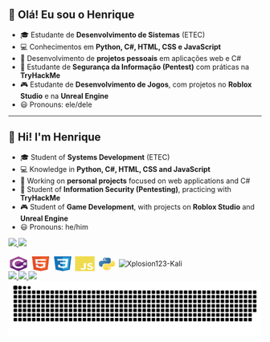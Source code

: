 ## 👋 Olá! Eu sou o Henrique  

- 🎓 Estudante de **Desenvolvimento de Sistemas** (ETEC)  
- 💻 Conhecimentos em **Python, C#, HTML, CSS e JavaScript**  
- 🚀 Desenvolvimento de **projetos pessoais** em aplicações web e C#  
- 🔐 Estudante de **Segurança da Informação (Pentest)** com práticas na **TryHackMe**  
- 🎮 Estudante de **Desenvolvimento de Jogos**, com projetos no **Roblox Studio** e na **Unreal Engine**  
- 😃 Pronouns: ele/dele  

---

## 👋 Hi! I'm Henrique  

- 🎓 Student of **Systems Development** (ETEC)  
- 💻 Knowledge in **Python, C#, HTML, CSS and JavaScript**  
- 🚀 Working on **personal projects** focused on web applications and C#  
- 🔐 Student of **Information Security (Pentesting)**, practicing with **TryHackMe**  
- 🎮 Student of **Game Development**, with projects on **Roblox Studio** and **Unreal Engine**  
- 😃 Pronouns: he/him  

<div>
  <a href="https://github.com/Xplosion123">
    <img height="180em" src="https://github-readme-stats.vercel.app/api?username=Xplosion123&show_icons=true&theme=dracula&include_all_commits=true&count_private=true"/>
    <img height="180em" src="https://github-readme-stats.vercel.app/api/top-langs/?username=Xplosion123&layout=compact&langs_count=16&theme=dracula"/>
  </a>
</div>

<div style="display: inline_block"><br>
  <img align="center" alt="Xplosion123-Csharp" height="30" width="40" src="https://raw.githubusercontent.com/devicons/devicon/master/icons/csharp/csharp-original.svg">
  <img align="center" alt="Xplosion123-HTML" height="30" width="40" src="https://raw.githubusercontent.com/devicons/devicon/master/icons/html5/html5-original.svg">
  <img align="center" alt="Xplosion123-CSS" height="30" width="40" src="https://raw.githubusercontent.com/devicons/devicon/master/icons/css3/css3-original.svg">
  <img align="center" alt="Xplosion123-Js" height="30" width="40" src="https://raw.githubusercontent.com/devicons/devicon/master/icons/javascript/javascript-plain.svg">
  <img align="center" alt="Xplosion123-Python" height="30" width="40" src="https://raw.githubusercontent.com/devicons/devicon/master/icons/python/python-original.svg">
  <img align="center" alt="Xplosion123-Kali" height="30" width="40" src="https://cdn.jsdelivr.net/gh/devicons/devicon@latest/icons/kalilinux/kalilinux-original.svg">
</div>

<div>
  <a href="https://w.app/61endl" target="_blank">
    <img src="https://img.shields.io/badge/WhatsApp-25D366?style=for-the-badge&logo=whatsapp&logoColor=white">
  </a>
  <a href="https://instagram.com/011.henriquin" target="_blank">
    <img src="https://img.shields.io/badge/Instagram-%23E4405F?style=for-the-badge&logo=instagram&logoColor=white">
  </a>
  <a href="mailto:henrimelo06@gmail.com">
    <img src="https://img.shields.io/badge/Gmail-D14836?style=for-the-badge&logo=gmail&logoColor=white">
  </a>
  <picture align="center">
  <source media="(prefers-color-scheme: dark)" srcset="https://raw.githubusercontent.com/Xplosion123/Xplosion123/output/github-contribution-grid-snake-dark.svg">
  <source media="(prefers-color-scheme: light)" srcset="https://raw.githubusercontent.com/Xplosion123/Xplosion123/output/github-contribution-grid-snake-dark.svg">
  <img align="center" alt="github contribution grid snake animation" src="https://raw.githubusercontent.com/mari4souza/mari4souza/output/github-contribution-grid-snake.svg">
</picture>
